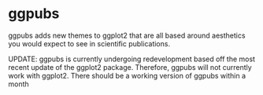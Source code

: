 # ggpubs

ggpubs adds new themes to ggplot2 that are all based around aesthetics you would expect to see in scientific publications. 

UPDATE: ggpubs is currently undergoing redevelopment based off the most recent update of the ggplot2 package. Therefore, ggpubs will not currently work with ggplot2. There should be a working version of ggpubs within a month
